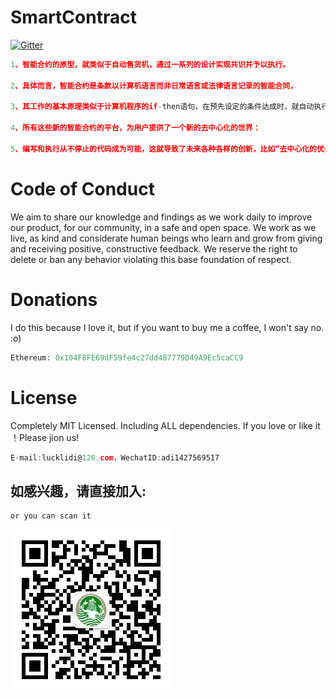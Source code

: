 # SmartContract

[![Gitter](https://img.shields.io/gitter/room/nwjs/nw.js.svg)](https://gitter.im/fomo3d-wik)

```js
1、智能合约的原型，就类似于自动售货机，通过一系列的设计实现共识并予以执行。

2、具体而言，智能合约是条款以计算机语言而非日常语言或法律语言记录的智能合同，

3、其工作的基本原理类似于计算机程序的if-then语句，在预先设定的条件达成时，就自动执行相应的合同条款。

4、所有这些新的智能合约的平台，为用户提供了一个新的去中心化的世界：

5、编写和执行从不停止的代码成为可能，这就导致了未来各种各样的创新，比如“去中心化的优步”、“去中心化的爱彼迎”以及“去中心化的黑暗网络市场”。

```
# Code of Conduct

We aim to share our knowledge and findings as we work daily to improve our product, for our community, in a safe and open space. We work as we live, as kind and considerate human beings who learn and grow from giving and receiving positive, constructive feedback. We reserve the right to delete or ban any behavior violating this base foundation of respect.

# Donations

I do this because I love it, but if you want to buy me a coffee, I won't say no. :o)
```php
Ethereum: 0x104F8FE69dF59fe4c27dd487779D49A9Ec5caCC9
```
# License

Completely MIT Licensed. Including ALL dependencies. If you love or like it ！Please jion us!
```go
E-mail:lucklidi@126.com，WechatID:adi1427569517
```
## 如感兴趣，请直接加入:
```
or you can scan it
```

![Image text](https://github.com/fomo3d-wiki/books/blob/master/images/weixinGZ.jpg)
